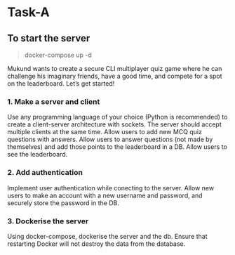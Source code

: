 # Task-A

## To start the server

> docker-compose up -d


Mukund wants to create a secure CLI multiplayer quiz game where he can challenge his imaginary friends, have a good time, and compete for a spot on the leaderboard. Let’s get started!

### 1. Make a server and client
  Use any programming language of your choice (Python is recommended) to create a client-server architecture with sockets. The server should accept multiple clients at the same time.
  Allow users to add new MCQ quiz questions with answers.
  Allow users to answer questions (not made by themselves) and add those points to the leaderboard in a DB.
  Allow users to see the leaderboard.

### 2. Add authentication
  Implement user authentication while conecting to the server.
  Allow new users to make an account with a new username and password, and securely store the password in the DB.

### 3. Dockerise the server
  Using docker-compose, dockerise the server and the db.
  Ensure that restarting Docker will not destroy the data from the database.
